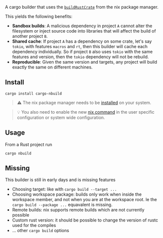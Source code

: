 A cargo builder that uses the [`buildRustCrate`][buildRustCrate] from the nix package manager.

This yields the following benefits:
- **Sandbox builds**: A malicious dependency in project `A` cannot alter the filesystem or inject source code into libraries that will affect the build of another project `B`.
- **Shared cache**: If project `A` has a dependency on some crate, let's say `tokio`, with features `macros` and `rt`, then this builder will cache each dependency individually. So if project `B` also uses `tokio` with the same features and version, then the `tokio` dependency will not be rebuild.
- **Reproducible**: Given the same version and targets, any project will build exactly the same on different machines.

## Install

``` shell
cargo install cargo-nbuild
```

> :warning: The nix package manager needs to be [installed](https://nixos.org/download.html) on your system.

> :bulb: You also need to enable the new [nix command](https://nixos.wiki/wiki/Nix_command) in the user specific configuration or system wide configuration.

## Usage
From a Rust project run

``` shell
cargo nbuild
```

## Missing
This builder is still in early days and is missing features

- Choosing target: like with `cargo build --target ...`
- Choosing workspace package: builds only work when inside the workspace member, and not when you are at the workspace root. Ie the `cargo build --package ...` equavalent is missing.
- Remote builds: nix supports remote builds which are not currently possible
- Custom rust version: it should be possible to change the version of rustc used for the compiles
- ... other `cargo build` options

[buildRustCrate]: https://github.com/NixOS/nixpkgs/blob/master/doc/languages-frameworks/rust.section.md#buildrustcrate-compiling-rust-crates-using-nix-instead-of-cargo-compiling-rust-crates-using-nix-instead-of-cargo
